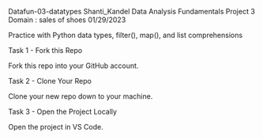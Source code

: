 Datafun-03-datatypes
Shanti_Kandel 
Data Analysis Fundamentals Project 3 
Domain : sales of shoes
01/29/2023
 
 Practice with Python data types, filter(), map(), and list comprehensions 
 
 Task 1 - Fork this Repo

Fork this repo into your GitHub account.

 Task 2 - Clone Your Repo 

Clone your new repo down to your machine.

Task 3 - Open the Project Locally

Open the project in VS Code. 

